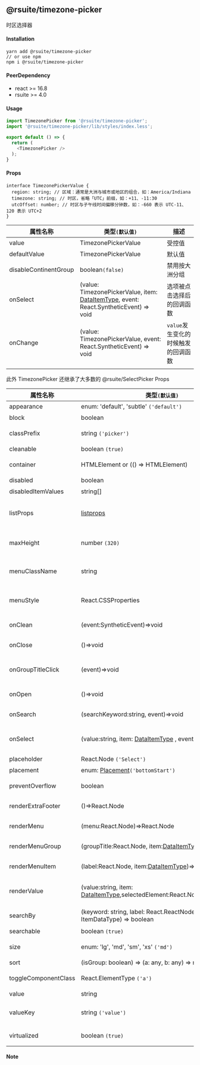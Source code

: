## @rsuite/timezone-picker
   时区选择器

#### Installation
```
yarn add @rsuite/timezone-picker
// or use npm
npm i @rsuite/timezone-picker
```

#### PeerDependency
  - react >= 16.8
  - rsuite >= 4.0

#### Usage
```typescript
import TimezonePicker from '@rsuite/timezone-picker';
import '@rsuite/timezone-picker/lib/styles/index.less';

export default () => {
  return (
    <TimezonePicker />
  );
}
```

#### Props

```tsx
interface TimezonePickerValue {
  region: string; // 区域：通常是大洲与城市或地区的组合，如：America/Indiana
  timezone: string; // 时区，省略「UTC」前缀，如：+11、-11:30
  utcOffset: number; // 时区与子午线时间偏移分钟数，如：-660 表示 UTC-11、120 表示 UTC+2
}
```

| 属性名称             | 类型`(默认值)`                                                                      | 描述                                 |
| -------------------- | ----------------------------------------------------------------------------------- | ------------------------------------ |
| value                | TimezonePickerValue                                                                 | 受控值                               |    
| defaultValue         | TimezonePickerValue                                                                 | 默认值                               |
| disableContinentGroup | boolean`(false)`                                                                   | 禁用按大洲分组                        |
| onSelect             | (value: TimezonePickerValue, item: [DataItemType](#types), event: React.SyntheticEvent) => void | 选项被点击选择后的回调函数  |
| onChange             | (value: TimezonePickerValue, event: React.SyntheticEvent) => void                   | `value`发生变化的时候触发的回调函数     |
|           |                                                         |                              |

此外 TimezonePicker 还继承了大多数的 @rsuite/SelectPicker Props

| 属性名称             | 类型`(默认值)`                                                                      | 描述                                 |
| -------------------- | ----------------------------------------------------------------------------------- | ------------------------------------ |
| appearance           | enum: 'default', 'subtle' `('default')`                                             | 设置外观                             |
| block                | boolean                                                                             | 堵塞整行                             |
| classPrefix          | string `('picker')`                                                                 | 组件 CSS 类的前缀                    |
| cleanable            | boolean `(true)`                                                                    | 可以清除                             |
| container            | HTMLElement or (() => HTMLElement)                                                  | 设置渲染的容器                       |
| disabled             | boolean                                                                             | 禁用组件                             |
| disabledItemValues   | string[]                                                                            | 禁用选项                             |
| listProps            | [listprops]                                                                         | `react-virtualized` 中 List 的相关属性 |
| maxHeight            | number `(320)`                                                                      | 设置 Dropdown 的最大高度             |
| menuClassName        | string                                                                              | 应用于菜单 DOM 节点的 css class      |
| menuStyle            | React.CSSProperties                                                                 | 应用于菜单 DOM 节点的 style          |
| onClean              | (event:SyntheticEvent)=>void                                                        | 值清理时触发回调                     |
| onClose              | ()=>void                                                                            | 关闭回调函数                         |
| onGroupTitleClick    | (event)=>void                                                                       | 点击分组标题的回调函数               |
| onOpen               | ()=>void                                                                            | 打开回调函数                         |
| onSearch             | (searchKeyword:string, event)=>void                                                 | 搜索的回调函数                       |
| onSelect             | (value:string, item: [DataItemType](#types) , event)=>void                          | 选项被点击选择后的回调函数           |
| placeholder          | React.Node `('Select')`                                                             | 占位符                               |
| placement            | enum: [Placement](#types)`('bottomStart')`                                          | 位置                                 |
| preventOverflow      | boolean                                                                             | 防止浮动元素溢出                     |
| renderExtraFooter    | ()=>React.Node                                                                      | 自定义页脚内容                       |
| renderMenu           | (menu:React.Node)=>React.Node                                                       | 自定义渲染菜单列表                   |
| renderMenuGroup      | (groupTitle:React.Node, item:[DataItemType](#types))=>React.Node                    | 自定义渲染选项组                     |
| renderMenuItem       | (label:React.Node, item:[DataItemType](#types))=>React.Node                         | 自定义渲染选项                       |
| renderValue          | (value:string, item: [DataItemType](#types),selectedElement:React.Node)=>React.Node | 自定义渲染被选中的选项               |
| searchBy             | (keyword: string, label: React.ReactNode, item: ItemDataType) => boolean            | 自定义搜索规则                       |
| searchable           | boolean `(true)`                                                                    | 可以搜索                             |
| size                 | enum: 'lg', 'md', 'sm', 'xs' `('md')`                                               | 设置组件尺寸                         |
| sort                 | (isGroup: boolean) => (a: any, b: any) => number                                    | 对选项排序                           |
| toggleComponentClass | React.ElementType `('a')`                                                           | 为组件自定义元素类型                 |
| value                | string                                                                              | 设置值 `受控`,                       |
| valueKey             | string `('value')`                                                                  | 设置选项值在 `data` 中的 `key`       |
| virtualized          | boolean `(true)`                                                                    | 是否开启虚拟列表                     |

[listprops]: https://github.com/bvaughn/react-virtualized/blob/master/docs/List.md#prop-types

#### Note

